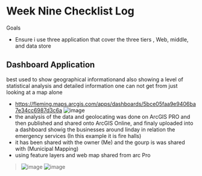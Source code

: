 # Week Nine Checklist Log

Goals 
- Ensure i use three application that cover the three tiers , Web, middle, and data store
## Dashboard Application 
best used to show geographical informationand also showing a level of statistical analysis and detailed information one can not get from just looking at a map alone
- https://fleming.maps.arcgis.com/apps/dashboards/5bce05faa9e9406ba7e34cc6987d3c6a
![image](https://github.com/alicoo510/Geom99TaskList/assets/146375997/f8053b76-96d4-4eb8-ba5c-b0704c0452e1)
- the analysis of the data and geolocating was done on ArcGIS PRO and then published and shared onto ArcGIS Online, and finaly uploaded into a dashboard showig the businesses around linday in relation the emergency services (In this example it is fire halls)
- it has been shared with the owner (Me) and the gourp is was shared with (Municipal Mapping)
- using feature layers and web map shared from arc Pro
> ![image](https://github.com/alicoo510/Geom99TaskList/assets/146375997/2fa453fc-feec-4dac-b6cc-1c6f1dec62a5)
> ![image](https://github.com/alicoo510/Geom99TaskList/assets/146375997/3fb05c7d-104e-444f-a689-a2a9bad6e228)

